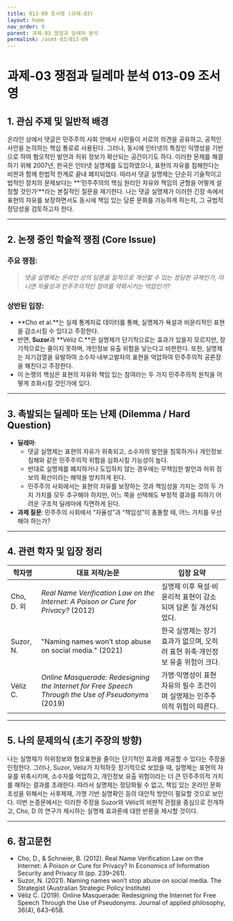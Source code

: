 ```yaml
---
title: 013-09 조서영 (과제-03)
layout: home
nav_order: 9
parent: 과제-03 쟁점과 딜레마 분석
permalink: /asmt-03/013-09
---
```


# 과제-03 쟁점과 딜레마 분석 013-09 조서영 

## 1. 관심 주제 및 일반적 배경

 온라인 상에서 댓글은 민주주의 사회 안에서 시민들이 서로의 의견을 공유하고, 공적인 사안을 논의하는 핵심 통로로 사용된다. 그러나, 동시에 인터넷의 특징인 익명성을 기반으로 하여 혐오적인 발언과 허위 정보가 확산되는 공간이기도 하다. 이러한 문제를 해결하기 위해 2007년, 한국은 인터넷 실명제를 도입하였으나, 표현의 자유를 침해한다는 비판과 함께 헌법적 한계로 끝내 폐지되었다. 따라서 댓글 실명제는 단순히 기술적이고 법적인 장치의 문제보다는 **‘민주주의의 핵심 원리인 자유와 책임의 균형을 어떻게 설정할 것인가’**라는 본질적인 질문을 제기한다. 나는 댓글 실명제가 이러한 긴장 속에서 표현의 자유를 보장하면서도 동시에 책임 있는 담론 문화를 가능하게 하는지, 그 규범적 정당성을 검토하고자 한다.

---

## 2. 논쟁 중인 학술적 쟁점 (Core Issue)

### 주요 쟁점:  

> *댓글 실명제는 온라인 상의 담론을 질적으로 개선할 수 있는 정당한 규제인가, 아니면 자율성과 민주주의적인 참여를 약화시키는 억압인가?*

### 상반된 입장:
-  **Cho et al.**는 실제 통계자료 데이터를 통해, 실명제가 욕설과 비윤리적인 표현을 감소시킬 수 있다고 주장한다. 
- 반면, **Suzor**과 **Véliz C.**은 실명제가 단기적으로는 효과가 있을지 모르지만, 장기적으로는 줄이지 못하며, 개인정보 유출 위험을 낳는다고 비판한다. 또한, 실명제는 자기검열을 유발하여 소수자·내부고발자의 표현을 억압하여 민주주의적 공론장을 해친다고 주장한다.
- 이 논쟁의 핵심은 표현의 자유와 책임 있는 참여라는 두 가지 민주주의적 원칙을 어떻게 조화시킬 것인가에 있다.

---

## 3. 촉발되는 딜레마 또는 난제 (Dilemma / Hard Question)

- **딜레마**: 
  - 댓글 실명제는 표현의 자유가 위축되고, 소수자의 발언을 침묵하거나 개인정보 침해와 같은 민주주의적 위험을 심화시킬 가능성이 높다.
  - 반대로 실명제를 폐지하거나 도입하지 않는 경우에는 무책임한 발언과 허위 정보의 확산이라는 해악을 방치하게 된다. 
  - 민주주의 사회에서는 표현의 자유를 보장하는 것과 책임성을 가지는 것의 두 가지 가치를 모두 추구해야 하지만, 어느 쪽을 선택해도 부정적 결과를 피하기 어려운 구조적 딜레마에 직면하게 된다.
- **과제 질문**: 민주주의 사회에서 “자율성”과 “책임성”이 충돌할 때, 어느 가치를 우선해야 하는가?

---

## 4. 관련 학자 및 입장 정리

| 학자명             | 대표 저작/논문                                   | 입장 요약 |
|--------------------|---------------------------------------------------|-----------|
| Cho, D. 외   | *Real Name Verification Law on the Internet: A Poison or Cure for Privacy?* (2012)                          | 실명제 이후 욕설·비윤리적 표현이 감소되며 담론 질 개선되었다. |
| Suzor, N.    | "Naming names won’t stop abuse on social media." (2021)                                | 한국 실명제는 장기 효과가 없으며, 오히려 표현 위축·개인정보 유출 위험이 크다. |
| Véliz C.     | *Online Masquerade: Redesigning the Internet for Free Speech Through the Use of Pseudonyms* (2019) | 가명·익명성이 표현 자유의 필수 조건이며 실명제는 민주주의적 위험이 따른다. |

---

## 5. 나의 문제의식 (초기 주장의 방향)

나는 실명제가 허위정보와 혐오표현을 줄이는 단기적인 효과를 제공할 수 있다는 주장을 인정한다. 그러나, Suzor, Véliz가 지적하듯 장기적으로 보았을 때, 실명제는 표현의 자유를 위축시키며, 소수자를 억압하고, 개인정보 유출 위험이라는 더 큰 민주주의적 가치를 해하는 결과를 초래한다. 따라서 실명제는 정당화될 수 없고, 책임 있는 온라인 문화 조성을 위해서는 사후제재, 가명 기반 실명확인 등의 대안적 방안이 필요할 것으로 보인다. 이번 논증문에서는 이러한 주장을 Suzor와 Véliz의 비판적 관점을 중심으로 전개하고, Cho, D 의 연구가 제시하는 실명제 효과론에 대한 반론을 제시할 것이다.

---

## 6. 참고문헌

- Cho, D., & Schneier, B. (2012). Real Name Verification Law on the Internet: A Poison or Cure for Privacy? In Economics of Information Security and Privacy III (pp. 239–261).
- Suzor, N. (2021). Naming names won’t stop abuse on social media. The Strategist (Australian Strategic Policy Institute)
- Véliz C. (2019). Online Masquerade: Redesigning the Internet for Free Speech Through the Use of Pseudonyms. Journal of applied philosophy, 36(4), 643–658.

